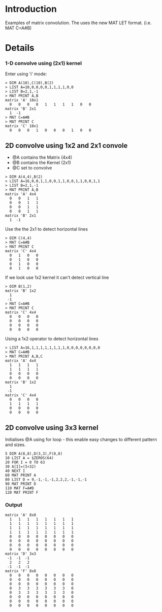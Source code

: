 # Introduction #

Examples of matrix convolution. The uses the new MAT LET format. (i.e. MAT C=A#B)

# Details #

### 1-D convolve using (2x1) kernel ###

Enter using 'i' mode:
```
> DIM A(10),C(10),B(2)
> LIST A=10,0,0,0,0,1,1,1,1,0,0
> LIST B=2,1,-1
> MAT PRINT A,B
matrix 'A' 10x1
  0   0   0   0   1   1   1   1   0   0 
matrix 'B' 2x1
  1  -1 
> MAT C=A#B
> MAT PRINT C
matrix 'C' 10x1
  0   0   0   1   0   0   0   1   0   0
```


## 2D convolve using 1x2 and 2x1 convole ##

  * @A contains the Matrix (4x4)
  * @B contains the Kernel (2x1)
  * @C set to convolve

```
> DIM A(4,4),B(2)
> LIST A=16,0,0,1,1,0,0,1,1,0,0,1,1,0,0,1,1
> LIST B=2,1,-1
> MAT PRINT A,B
matrix 'A' 4x4
  0   0   1   1 
  0   0   1   1 
  0   0   1   1 
  0   0   1   1 
matrix 'B' 2x1
  1  -1 
```

Use the the 2x1 to detect horizontal lines
```
> DIM C(4,4)
> MAT C=A#B
> MAT PRINT C
matrix 'C' 4x4
  0   1   0   0 
  0   1   0   0 
  0   1   0   0 
  0   1   0   0 
```

If we look use 1x2 kernel it can't detect vertical line

```
> DIM B(1,2)
matrix 'B' 1x2
  1 
 -1 
> MAT C=A#B
> MAT PRINT C
matrix 'C' 4x4
  0   0   0   0 
  0   0   0   0 
  0   0   0   0 
  0   0   0   0 
```

Using a 1x2 operator to detect horizontal lines
```
> LIST A=16,1,1,1,1,1,1,1,1,0,0,0,0,0,0,0,0
> MAT C=A#B
> MAT PRINT A,B,C
matrix 'A' 4x4
  1   1   1   1 
  1   1   1   1 
  0   0   0   0 
  0   0   0   0 
matrix 'B' 1x2
  1 
 -1 
matrix 'C' 4x4
  0   0   0   0 
  1   1   1   1 
  0   0   0   0 
  0   0   0   0 
```

## 2D convolve using 3x3 kernel ##

Initialises @A using for loop - this enable easy changes to different pattern and sizes.

```
5 DIM A(8,8),D(3,3),F(8,8)
10 LIST A = $ZEROS(64)
20 FOR I = 0 TO 63
30 A[I]=(I<32)
40 NEXT I
60 MAT PRINT A
80 LIST D = 9,-1,-1,-1,2,2,2,-1,-1,-1
90 MAT PRINT D
110 MAT F=A#D
120 MAT PRINT F
```

### Output ###

```
matrix 'A' 8x8
  1   1   1   1   1   1   1   1 
  1   1   1   1   1   1   1   1 
  1   1   1   1   1   1   1   1 
  1   1   1   1   1   1   1   1 
  0   0   0   0   0   0   0   0 
  0   0   0   0   0   0   0   0 
  0   0   0   0   0   0   0   0 
  0   0   0   0   0   0   0   0 
matrix 'D' 3x3
 -1  -1  -1 
  2   2   2 
 -1  -1  -1 
matrix 'F' 8x8
  0   0   0   0   0   0   0   0 
  0   0   0   0   0   0   0   0 
  0   0   0   0   0   0   0   0 
  0   3   3   3   3   3   3   0 
  0   3   3   3   3   3   3   0 
  0   0   0   0   0   0   0   0 
  0   0   0   0   0   0   0   0 
  0   0   0   0   0   0   0   0 
```
